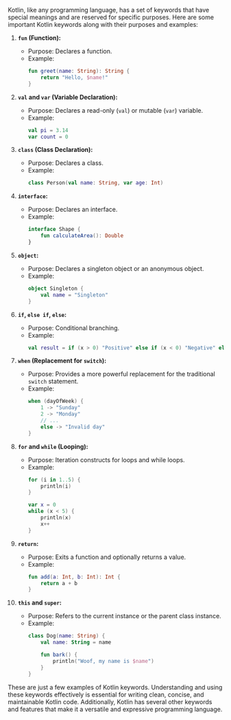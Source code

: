 Kotlin, like any programming language, has a set of keywords that have special meanings and are reserved for specific purposes. Here are some important Kotlin keywords along with their purposes and examples:

1. **`fun` (Function):**
   - Purpose: Declares a function.
   - Example:
     ```kotlin
     fun greet(name: String): String {
         return "Hello, $name!"
     }
     ```

2. **`val` and `var` (Variable Declaration):**
   - Purpose: Declares a read-only (`val`) or mutable (`var`) variable.
   - Example:
     ```kotlin
     val pi = 3.14
     var count = 0
     ```

3. **`class` (Class Declaration):**
   - Purpose: Declares a class.
   - Example:
     ```kotlin
     class Person(val name: String, var age: Int)
     ```

4. **`interface`:**
   - Purpose: Declares an interface.
   - Example:
     ```kotlin
     interface Shape {
         fun calculateArea(): Double
     }
     ```

5. **`object`:**
   - Purpose: Declares a singleton object or an anonymous object.
   - Example:
     ```kotlin
     object Singleton {
         val name = "Singleton"
     }
     ```

6. **`if`, `else if`, `else`:**
   - Purpose: Conditional branching.
   - Example:
     ```kotlin
     val result = if (x > 0) "Positive" else if (x < 0) "Negative" else "Zero"
     ```

7. **`when` (Replacement for `switch`):**
   - Purpose: Provides a more powerful replacement for the traditional `switch` statement.
   - Example:
     ```kotlin
     when (dayOfWeek) {
         1 -> "Sunday"
         2 -> "Monday"
         // ...
         else -> "Invalid day"
     }
     ```

8. **`for` and `while` (Looping):**
   - Purpose: Iteration constructs for loops and while loops.
   - Example:
     ```kotlin
     for (i in 1..5) {
         println(i)
     }

     var x = 0
     while (x < 5) {
         println(x)
         x++
     }
     ```

9. **`return`:**
   - Purpose: Exits a function and optionally returns a value.
   - Example:
     ```kotlin
     fun add(a: Int, b: Int): Int {
         return a + b
     }
     ```

10. **`this` and `super`:**
    - Purpose: Refers to the current instance or the parent class instance.
    - Example:
      ```kotlin
      class Dog(name: String) {
          val name: String = name

          fun bark() {
              println("Woof, my name is $name")
          }
      }
      ```

These are just a few examples of Kotlin keywords. Understanding and using these keywords effectively is essential for writing clean, concise, and maintainable Kotlin code. Additionally, Kotlin has several other keywords and features that make it a versatile and expressive programming language.
